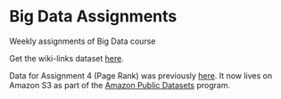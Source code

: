 # Big Data Assignments

Weekly assignments of Big Data course


Get the wiki-links dataset [here](https://code.google.com/archive/p/wiki-links/downloads).


Data for Assignment 4 (Page Rank) was previously [here](https://about.commonsearch.org/2016/07/our-first-public-datasets-host-level-webgraph-and-pagerank/). It now lives on Amazon S3 as part of the [Amazon Public Datasets](https://aws.amazon.com/public-datasets/common-crawl/) program.
